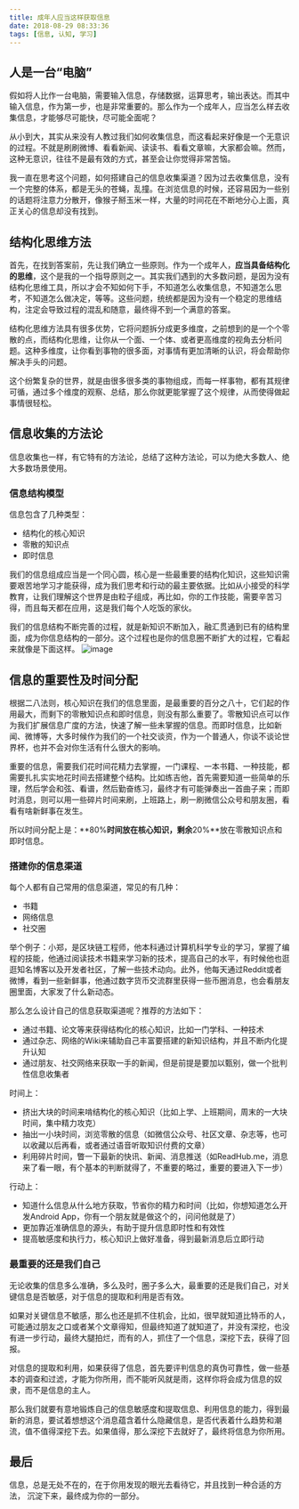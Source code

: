 ```yaml
---
title: 成年人应当这样获取信息
date: 2018-08-29 08:33:36
tags: [信息, 认知, 学习]
---
```

## 人是一台“电脑”

假如将人比作一台电脑，需要输入信息，存储数据，运算思考，输出表达。而其中输入信息，作为第一步，也是非常重要的。那么作为一个成年人，应当怎么样去收集信息，才能够尽可能快，尽可能全面呢？

从小到大，其实从来没有人教过我们如何收集信息，而这看起来好像是一个无意识的过程。不就是刷刷微博、看看新闻、读读书、看看文章嘛，大家都会嘛。然而，这种无意识，往往不是最有效的方式，甚至会让你觉得非常苦恼。

我一直在思考这个问题，如何搭建自己的信息收集渠道？因为过去收集信息，没有一个完整的体系，都是无头的苍蝇，乱撞。在浏览信息的时候，还容易因为一些别的话题将注意力分散开，像猴子掰玉米一样，大量的时间花在不断地分心上面，真正关心的信息却没有找到。

## 结构化思维方法

首先，在找到答案前，先让我们确立一些原则。作为一个成年人，**应当具备结构化的思维**，这个是我的一个指导原则之一。其实我们遇到的大多数问题，是因为没有结构化思维工具，所以才会不知如何下手，不知道怎么收集信息，不知道怎么思考，不知道怎么做决定，等等。这些问题，统统都是因为没有一个稳定的思维结构，注定会导致过程的混乱和随意，最终得不到一个满意的答案。

结构化思维方法具有很多优势，它将问题拆分成更多维度，之前想到的是一个个零散的点，而结构化思维，让你从一个面、一个体、或者更高维度的视角去分析问题。这种多维度，让你看到事物的很多面，对事情有更加清晰的认识，将会帮助你解决手头的问题。

这个纷繁复杂的世界，就是由很多很多类的事物组成，而每一样事物，都有其规律可循，通过多个维度的观察、总结，那么你就更能掌握了这个规律，从而使得做起事情很轻松。


## 信息收集的方法论
信息收集也一样，有它特有的方法论，总结了这种方法论，可以为绝大多数人、绝大多数场景使用。

### 信息结构模型
信息包含了几种类型：

* 结构化的核心知识
* 零散的知识点
* 即时信息

我们的信息组成应当是一个同心圆，核心是一些最重要的结构化知识，这些知识需要艰苦地学习才能获得，成为我们思考和行动的最主要依据。比如从小接受的科学教育，让我们理解这个世界是由粒子组成，再比如，你的工作技能，需要辛苦习得，而且每天都在应用，这是我们每个人吃饭的家伙。

我们的信息结构不断完善的过程，就是新知识不断加入，融汇贯通到已有的结构里面，成为你信息结构的一部分。这个过程也是你的信息圈不断扩大的过程，它看起来就像是下面这样。
![image](https://user-images.githubusercontent.com/1180416/42136028-f2e88a06-7d86-11e8-88c4-210e21f20ed3.png)

## 信息的重要性及时间分配
根据二八法则，核心知识在我们的信息里面，是最重要的百分之八十，它们起的作用最大，而剩下的零散知识点和即时信息，则没有那么重要了。零散知识点可以作为我们扩展信息广度的方法，快速了解一些未掌握的信息。而即时信息，比如新闻、微博等，大多时候作为我们的一个社交谈资，作为一个普通人，你谈不谈论世界杯，也并不会对你生活有什么很大的影响。

重要的信息，需要我们花时间花精力去掌握，一门课程、一本书籍、一种技能，都需要扎扎实实地花时间去搭建整个结构。比如练吉他，首先需要知道一些简单的乐理，然后学会和弦、看谱，然后勤奋练习，最终才有可能弹奏出一首曲子来；而即时消息，则可以用一些碎片时间来刷，上班路上，刷一刷微信公众号和朋友圈，看看有啥新鲜事在发生。

所以时间分配上是：**80%**时间放在核心知识，剩余**20%**放在零散知识点和即时信息。


### 搭建你的信息渠道
每个人都有自己常用的信息渠道，常见的有几种：

* 书籍
* 网络信息
* 社交圈

举个例子：小郑，是区块链工程师，他本科通过计算机科学专业的学习，掌握了编程的技能，他通过阅读技术书籍来学习新的技术，提高自己的水平，有时候他也逛逛知名博客以及开发者社区，了解一些技术动向。此外，他每天通过Reddit或者微博，看到一些新鲜事，他通过数字货币交流群里获得一些币圈消息，也会看朋友圈里面，大家发了什么新动态。

那么怎么设计自己的信息获取渠道呢？推荐的方法如下：
* 通过书籍、论文等来获得结构化的核心知识，比如一门学科、一种技术
* 通过杂志、网络的Wiki来辅助自己丰富要搭建的新知识结构，并且不断内化提升认知
* 通过朋友、社交网络来获取一手的新闻，但是前提是要加以甄别，做一个批判性信息收集者

时间上：
* 挤出大块的时间来啃结构化的核心知识（比如上学、上班期间，周末的一大块时间，集中精力攻克）
* 抽出一小块时间，浏览零散的信息（如微信公众号、社区文章、杂志等，也可以收藏以后再看，或者通过语音听取知识付费的文章）
* 利用碎片时间，瞥一下最新的快讯、新闻、消息推送（如ReadHub.me，消息来了看一眼，有个基本的判断就得了，不重要的略过，重要的要进入下一步）

行动上：
* 知道什么信息从什么地方获取，节省你的精力和时间（比如，你想知道怎么开发Android App，你有一个朋友就是做这个的，问问他就是了）
* 更加靠近准确信息的源头，有助于提升信息即时性和有效性
* 提高敏感度和执行力，核心知识上做好准备，得到最新消息后立即行动

### 最重要的还是我们自己
无论收集的信息多么准确，多么及时，圈子多么大，最重要的还是我们自己，对关键信息是否敏感，对于信息的提取和利用是否有效。

如果对关键信息不敏感，那么也还是抓不住机会，比如，很早就知道比特币的人，可能通过朋友之口或者某个文章得知，但最终知道了就知道了，并没有深挖，也没有进一步行动，最终大腿拍烂，而有的人，抓住了一个信息，深挖下去，获得了回报。

对信息的提取和利用，如果获得了信息，首先要评判信息的真伪可靠性，做一些基本的调查和过滤，才能为你所用，而不能听风就是雨，这样你将会成为信息的奴隶，而不是信息的主人。

那么我们就要有意地锻炼自己的信息敏感度和提取信息、利用信息的能力，得到最新的消息，要试着想想这个消息蕴含着什么隐藏信息，是否代表着什么趋势和潮流，值不值得深挖下去。如果值得，那么深挖下去就好了，最终将信息为你所用。

## 最后
信息，总是无处不在的，在于你用发现的眼光去看待它，并且找到一种合适的方法， 沉淀下来，最终成为你的一部分。

